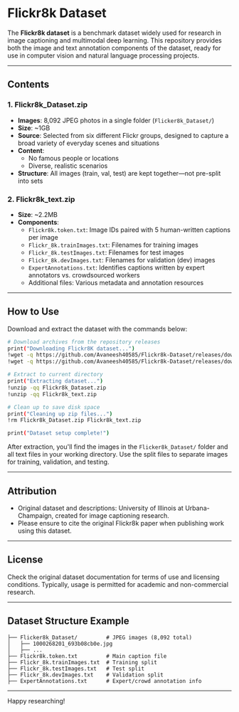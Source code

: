 # Flickr8k Dataset

The **Flickr8k dataset** is a benchmark dataset widely used for research in image captioning and multimodal deep learning. This repository provides both the image and text annotation components of the dataset, ready for use in computer vision and natural language processing projects.

---

## Contents

### 1. Flickr8k_Dataset.zip

- **Images**: 8,092 JPEG photos in a single folder (`Flicker8k_Dataset/`)
- **Size**: ~1GB
- **Source**: Selected from six different Flickr groups, designed to capture a broad variety of everyday scenes and situations
- **Content**:
  - No famous people or locations
  - Diverse, realistic scenarios
- **Structure**: All images (train, val, test) are kept together—not pre-split into sets

### 2. Flickr8k_text.zip

- **Size**: ~2.2MB
- **Components**:
  - `Flickr8k.token.txt`: Image IDs paired with 5 human-written captions per image
  - `Flickr_8k.trainImages.txt`: Filenames for training images
  - `Flickr_8k.testImages.txt`: Filenames for test images
  - `Flickr_8k.devImages.txt`: Filenames for validation (dev) images
  - `ExpertAnnotations.txt`: Identifies captions written by expert annotators vs. crowdsourced workers
  - Additional files: Various metadata and annotation resources

---

## How to Use

Download and extract the dataset with the commands below:

```bash
# Download archives from the repository releases
print("Downloading Flickr8K dataset...")
!wget -q https://github.com/Avaneesh40585/Flickr8k-Dataset/releases/download/v1.0/Flickr8k_Dataset.zip  # Images
!wget -q https://github.com/Avaneesh40585/Flickr8k-Dataset/releases/download/v1.0/Flickr8k_text.zip     # Text annotations

# Extract to current directory
print("Extracting dataset...")
!unzip -qq Flickr8k_Dataset.zip
!unzip -qq Flickr8k_text.zip

# Clean up to save disk space
print("Cleaning up zip files...")
!rm Flickr8k_Dataset.zip Flickr8k_text.zip

print("Dataset setup complete!")
```


After extraction, you'll find the images in the `Flicker8k_Dataset/` folder and all text files in your working directory. Use the split files to separate images for training, validation, and testing.

---

## Attribution

- Original dataset and descriptions: University of Illinois at Urbana-Champaign, created for image captioning research.
- Please ensure to cite the original Flickr8k paper when publishing work using this dataset.

---

## License

Check the original dataset documentation for terms of use and licensing conditions. Typically, usage is permitted for academic and non-commercial research.

---

## Dataset Structure Example

```
├── Flicker8k_Dataset/         # JPEG images (8,092 total)
│   ├── 1000268201_693b08cb0e.jpg
│   ├── ...
├── Flickr8k.token.txt         # Main caption file
├── Flickr_8k.trainImages.txt  # Training split
├── Flickr_8k.testImages.txt   # Test split
├── Flickr_8k.devImages.txt    # Validation split
├── ExpertAnnotations.txt      # Expert/crowd annotation info
```

---

Happy researching!

